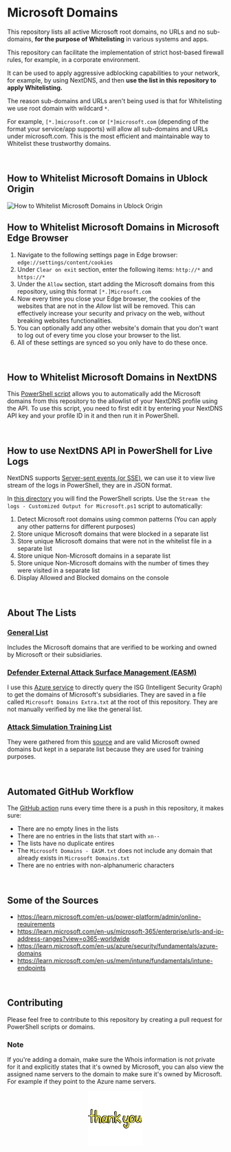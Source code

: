 # Microsoft Domains

This repository lists all active Microsoft root domains, no URLs and no sub-domains, **for the purpose of Whitelisting** in various systems and apps.

This repository can facilitate the implementation of strict host-based firewall rules, for example, in a corporate environment.

It can be used to apply aggressive adblocking capabilities to your network, for example, by using NextDNS, and then **use the list in this repository to apply Whitelisting.**

The reason sub-domains and URLs aren't being used is that for Whitelisting we use root domain with wildcard `*`.

For example, `[*.]microsoft.com` or `[*]microsoft.com` (depending of the format your service/app supports) will allow all sub-domains and URLs under microsoft.com. This is the most efficient and maintainable way to Whitelist these trustworthy domains.

<br>

## How to Whitelist Microsoft Domains in Ublock Origin

<img src="https://raw.githubusercontent.com/HotCakeX/MicrosoftDomains/main/Media/Ublock%20Origin%20Config%20Whitelisting.gif" alt="How to Whitelist Microsoft Domains in Ublock Origin">

<br>

## How to Whitelist Microsoft Domains in Microsoft Edge Browser

1. Navigate to the following settings page in Edge browser: `edge://settings/content/cookies`
2. Under `Clear on exit` section, enter the following items: `http://*` and `https://*`
3. Under the `Allow` section, start adding the Microsoft domains from this repository, using this format `[*.]Microsoft.com`
4. Now every time you close your Edge browser, the cookies of the websites that are not in the *Allow* list will be removed. This can effectively increase your security and privacy on the web, without breaking websites functionalities.
5. You can optionally add any other website's domain that you don't want to log out of every time you close your browser to the list.
6. All of these settings are synced so you only have to do these once.

<br>

## How to Whitelist Microsoft Domains in NextDNS

This [PowerShell script](https://github.com/HotCakeX/MicrosoftDomains/blob/main/NextDNS%20API/Add%20Domains%20to%20the%20NextDNS%20AllowList.ps1) allows you to automatically add the Microsoft domains from this repository to the allowlist of your NextDNS profile using the API. To use this script, you need to first edit it by entering your NextDNS API key and your profile ID in it and then run it in PowerShell.

<br>

## How to use NextDNS API in PowerShell for Live Logs

NextDNS supports [Server-sent events (or SSE)](https://nextdns.github.io/api/#streaming), we can use it to view live stream of the logs in PowerShell, they are in JSON format.

In [this directory](https://github.com/HotCakeX/MicrosoftDomains/tree/main/NextDNS%20API) you will find the PowerShell scripts. Use the `Stream the logs - Customized Output for Microsoft.ps1` script to automatically:

1. Detect Microsoft root domains using common patterns (You can apply any other patterns for different purposes)
2. Store unique Microsoft domains that were blocked in a separate list
3. Store unique Microsoft domains that were not in the whitelist file in a separate list
4. Store unique Non-Microsoft domains in a separate list
5. Store unique Non-Microsoft domains with the number of times they were visited in a separate list
6. Display Allowed and Blocked domains on the console

<br>

## About The Lists

### [General List](https://github.com/HotCakeX/MicrosoftDomains/blob/main/Microsoft%20Domains.txt)

Includes the Microsoft domains that are verified to be working and owned by Microsoft or their subsidiaries.

### [Defender External Attack Surface Management (EASM)](https://github.com/HotCakeX/MicrosoftDomains/blob/main/Microsoft%20Domains%20-%20EASM.txt)

I use this [Azure service](https://azure.microsoft.com/en-us/pricing/details/defender-external-attack-surface-management/) to directly query the ISG (Intelligent Security Graph) to get the domains of Microsoft's subsidiaries. They are saved in a file called `Microsoft Domains Extra.txt` at the root of this repository. They are not manually verified by me like the general list.

### [Attack Simulation Training List]()

They were gathered from this [source](https://learn.microsoft.com/en-us/microsoft-365/security/office-365-security/attack-simulation-training-get-started?view=o365-worldwide#simulations) and are valid Microsoft owned domains but kept in a separate list because they are used for training purposes.

<br>

## Automated GitHub Workflow

The [GitHub action](https://github.com/HotCakeX/MicrosoftDomains/actions/workflows/Duplicate%20and%20empty%20lines%20removal.yml) runs every time there is a push in this repository, it makes sure:

* There are no empty lines in the lists
* There are no entries in the lists that start with `xn--`
* The lists have no duplicate entires
* The `Microsoft Domains - EASM.txt` does not include any domain that already exists in `Microsoft Domains.txt`
* There are no entries with non-alphanumeric characters

<br>

## Some of the Sources

* https://learn.microsoft.com/en-us/power-platform/admin/online-requirements
* https://learn.microsoft.com/en-us/microsoft-365/enterprise/urls-and-ip-address-ranges?view=o365-worldwide
* https://learn.microsoft.com/en-us/azure/security/fundamentals/azure-domains
* https://learn.microsoft.com/en-us/mem/intune/fundamentals/intune-endpoints

<br>

## Contributing

Please feel free to contribute to this repository by creating a pull request for PowerShell scripts or domains.

### Note

If you're adding a domain, make sure the Whois information is not private for it and explicitly states that it's owned by Microsoft, you can also view the assigned name servers to the domain to make sure it's owned by Microsoft. For example if they point to the Azure name servers.

<p align="center">
<img src="https://raw.githubusercontent.com/HotCakeX/.github/main/Pictures/Gifs/thankyou.gif" alt="Thank You Gif">
</p>
